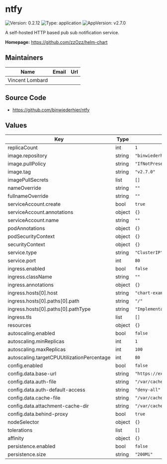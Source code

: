 # ntfy

![Version: 0.2.12](https://img.shields.io/badge/Version-0.2.12-informational?style=flat-square) ![Type: application](https://img.shields.io/badge/Type-application-informational?style=flat-square) ![AppVersion: v2.7.0](https://img.shields.io/badge/AppVersion-v2.7.0-informational?style=flat-square)

A self-hosted HTTP based pub sub notification service.

**Homepage:** <https://github.com/zzOzz/helm-chart>

## Maintainers

| Name | Email | Url |
| ---- | ------ | --- |
| Vincent Lombard |  |  |

## Source Code

* <https://github.com/binwiederhier/ntfy>

## Values

| Key | Type | Default | Description |
|-----|------|---------|-------------|
| replicaCount | int | `1` |  |
| image.repository | string | `"binwiederhier/ntfy"` |  |
| image.pullPolicy | string | `"IfNotPresent"` |  |
| image.tag | string | `"v2.7.0"` |  |
| imagePullSecrets | list | `[]` |  |
| nameOverride | string | `""` |  |
| fullnameOverride | string | `""` |  |
| serviceAccount.create | bool | `true` |  |
| serviceAccount.annotations | object | `{}` |  |
| serviceAccount.name | string | `""` |  |
| podAnnotations | object | `{}` |  |
| podSecurityContext | object | `{}` |  |
| securityContext | object | `{}` |  |
| service.type | string | `"ClusterIP"` |  |
| service.port | int | `80` |  |
| ingress.enabled | bool | `false` |  |
| ingress.className | string | `""` |  |
| ingress.annotations | object | `{}` |  |
| ingress.hosts[0].host | string | `"chart-example.local"` |  |
| ingress.hosts[0].paths[0].path | string | `"/"` |  |
| ingress.hosts[0].paths[0].pathType | string | `"ImplementationSpecific"` |  |
| ingress.tls | list | `[]` |  |
| resources | object | `{}` |  |
| autoscaling.enabled | bool | `false` |  |
| autoscaling.minReplicas | int | `1` |  |
| autoscaling.maxReplicas | int | `100` |  |
| autoscaling.targetCPUUtilizationPercentage | int | `80` |  |
| config.enabled | bool | `false` |  |
| config.data.base-url | string | `"https://example.com"` |  |
| config.data.auth-file | string | `"/var/cache/ntfy/user.db"` |  |
| config.data.auth-default-access | string | `"deny-all"` |  |
| config.data.cache-file | string | `"/var/cache/ntfy/cache.db"` |  |
| config.data.attachment-cache-dir | string | `"/var/cache/ntfy/attachments"` |  |
| config.data.behind-proxy | bool | `true` |  |
| nodeSelector | object | `{}` |  |
| tolerations | list | `[]` |  |
| affinity | object | `{}` |  |
| persistence.enabled | bool | `false` |  |
| persistence.size | string | `"200Mi"` |  |

